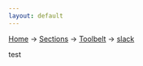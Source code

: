 ```yaml
---
layout: default
---
```

[Home](/wikify/) &#8594; [Sections](/wikify/example) &#8594; [Toolbelt](/wikify/example/Toolbelt) &#8594; [slack](/wikify/example/Toolbelt/slack)

test
